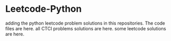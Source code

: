 # Leetcode-Python
adding the python leetcode problem solutions in this repositories. 
The code files are here.
all CTCI problems solutions are here.
some leetcode solutions are here.

































































































































































































































































































































































































